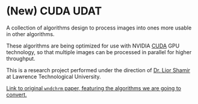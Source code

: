 # (New) CUDA UDAT
A collection of algorithms design to process images into ones more usable in other algorithms.

These algorithms are being optimized for use with NVIDIA [CUDA](http://www.nvidia.com/object/cuda_home_new.html) GPU
technology, so that multiple images can be processed in parallel for higher throughput.

This is a research project performed under the direction of
[Dr. Lior Shamir](http://www.ltu.edu/arts_sciences/mathematics_computer_science/l_shamir.asp) at Lawrence Technological
University.

[Link to original `wndchrm` paper,
featuring the algorithms we are going to convert.](http://scfbm.biomedcentral.com/articles/10.1186/1751-0473-3-13)
